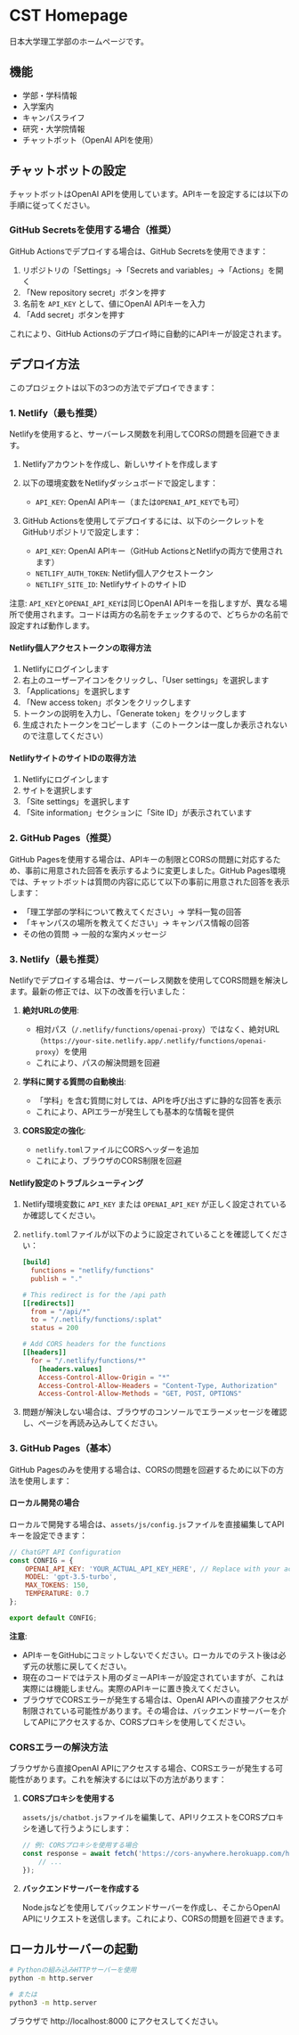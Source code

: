 # CST Homepage

日本大学理工学部のホームページです。

## 機能

- 学部・学科情報
- 入学案内
- キャンパスライフ
- 研究・大学院情報
- チャットボット（OpenAI APIを使用）

## チャットボットの設定

チャットボットはOpenAI APIを使用しています。APIキーを設定するには以下の手順に従ってください。

### GitHub Secretsを使用する場合（推奨）

GitHub Actionsでデプロイする場合は、GitHub Secretsを使用できます：

1. リポジトリの「Settings」→「Secrets and variables」→「Actions」を開く
2. 「New repository secret」ボタンを押す
3. 名前を `API_KEY` として、値にOpenAI APIキーを入力
4. 「Add secret」ボタンを押す

これにより、GitHub Actionsのデプロイ時に自動的にAPIキーが設定されます。

## デプロイ方法

このプロジェクトは以下の3つの方法でデプロイできます：

### 1. Netlify（最も推奨）

Netlifyを使用すると、サーバーレス関数を利用してCORSの問題を回避できます。

1. Netlifyアカウントを作成し、新しいサイトを作成します
2. 以下の環境変数をNetlifyダッシュボードで設定します：
   - `API_KEY`: OpenAI APIキー（または`OPENAI_API_KEY`でも可）

3. GitHub Actionsを使用してデプロイするには、以下のシークレットをGitHubリポジトリで設定します：
   - `API_KEY`: OpenAI APIキー（GitHub ActionsとNetlifyの両方で使用されます）
   - `NETLIFY_AUTH_TOKEN`: Netlify個人アクセストークン
   - `NETLIFY_SITE_ID`: NetlifyサイトのサイトID

注意: `API_KEY`と`OPENAI_API_KEY`は同じOpenAI APIキーを指しますが、異なる場所で使用されます。コードは両方の名前をチェックするので、どちらかの名前で設定すれば動作します。

#### Netlify個人アクセストークンの取得方法

1. Netlifyにログインします
2. 右上のユーザーアイコンをクリックし、「User settings」を選択します
3. 「Applications」を選択します
4. 「New access token」ボタンをクリックします
5. トークンの説明を入力し、「Generate token」をクリックします
6. 生成されたトークンをコピーします（このトークンは一度しか表示されないので注意してください）

#### NetlifyサイトのサイトIDの取得方法

1. Netlifyにログインします
2. サイトを選択します
3. 「Site settings」を選択します
4. 「Site information」セクションに「Site ID」が表示されています

### 2. GitHub Pages（推奨）

GitHub Pagesを使用する場合は、APIキーの制限とCORSの問題に対応するため、事前に用意された回答を表示するように変更しました。GitHub Pages環境では、チャットボットは質問の内容に応じて以下の事前に用意された回答を表示します：

- 「理工学部の学科について教えてください」→ 学科一覧の回答
- 「キャンパスの場所を教えてください」→ キャンパス情報の回答
- その他の質問 → 一般的な案内メッセージ

### 3. Netlify（最も推奨）

Netlifyでデプロイする場合は、サーバーレス関数を使用してCORS問題を解決します。最新の修正では、以下の改善を行いました：

1. **絶対URLの使用**:
   - 相対パス（`/.netlify/functions/openai-proxy`）ではなく、絶対URL（`https://your-site.netlify.app/.netlify/functions/openai-proxy`）を使用
   - これにより、パスの解決問題を回避

2. **学科に関する質問の自動検出**:
   - 「学科」を含む質問に対しては、APIを呼び出さずに静的な回答を表示
   - これにより、APIエラーが発生しても基本的な情報を提供

3. **CORS設定の強化**:
   - `netlify.toml`ファイルにCORSヘッダーを追加
   - これにより、ブラウザのCORS制限を回避

#### Netlify設定のトラブルシューティング

1. Netlify環境変数に `API_KEY` または `OPENAI_API_KEY` が正しく設定されているか確認してください。

2. `netlify.toml`ファイルが以下のように設定されていることを確認してください：
   ```toml
   [build]
     functions = "netlify/functions"
     publish = "."

   # This redirect is for the /api path
   [[redirects]]
     from = "/api/*"
     to = "/.netlify/functions/:splat"
     status = 200

   # Add CORS headers for the functions
   [[headers]]
     for = "/.netlify/functions/*"
       [headers.values]
       Access-Control-Allow-Origin = "*"
       Access-Control-Allow-Headers = "Content-Type, Authorization"
       Access-Control-Allow-Methods = "GET, POST, OPTIONS"
   ```

3. 問題が解決しない場合は、ブラウザのコンソールでエラーメッセージを確認し、ページを再読み込みしてください。

### 3. GitHub Pages（基本）

GitHub Pagesのみを使用する場合は、CORSの問題を回避するために以下の方法を使用します：

#### ローカル開発の場合

ローカルで開発する場合は、`assets/js/config.js`ファイルを直接編集してAPIキーを設定できます：

```javascript
// ChatGPT API Configuration
const CONFIG = {
    OPENAI_API_KEY: 'YOUR_ACTUAL_API_KEY_HERE', // Replace with your actual API key
    MODEL: 'gpt-3.5-turbo',
    MAX_TOKENS: 150,
    TEMPERATURE: 0.7
};

export default CONFIG;
```

**注意**:
- APIキーをGitHubにコミットしないでください。ローカルでのテスト後は必ず元の状態に戻してください。
- 現在のコードではテスト用のダミーAPIキーが設定されていますが、これは実際には機能しません。実際のAPIキーに置き換えてください。
- ブラウザでCORSエラーが発生する場合は、OpenAI APIへの直接アクセスが制限されている可能性があります。その場合は、バックエンドサーバーを介してAPIにアクセスするか、CORSプロキシを使用してください。

### CORSエラーの解決方法

ブラウザから直接OpenAI APIにアクセスする場合、CORSエラーが発生する可能性があります。これを解決するには以下の方法があります：

1. **CORSプロキシを使用する**
   
   `assets/js/chatbot.js`ファイルを編集して、APIリクエストをCORSプロキシを通して行うようにします：

   ```javascript
   // 例: CORSプロキシを使用する場合
   const response = await fetch('https://cors-anywhere.herokuapp.com/https://api.openai.com/v1/chat/completions', {
       // ...
   });
   ```

2. **バックエンドサーバーを作成する**
   
   Node.jsなどを使用してバックエンドサーバーを作成し、そこからOpenAI APIにリクエストを送信します。これにより、CORSの問題を回避できます。

## ローカルサーバーの起動

```bash
# Pythonの組み込みHTTPサーバーを使用
python -m http.server

# または
python3 -m http.server
```

ブラウザで http://localhost:8000 にアクセスしてください。